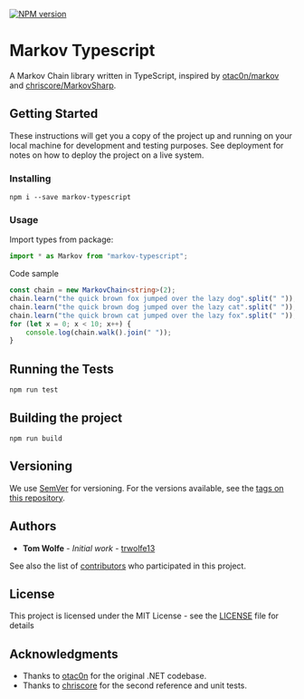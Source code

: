 [![NPM version](https://badge.fury.io/js/markov-typescript.svg)](http://badge.fury.io/js/markov-typescript)


# Markov Typescript

A Markov Chain library written in TypeScript, inspired by [otac0n/markov](https://www.github.com/otac0n/markov) and [chriscore/MarkovSharp](https://www.github.com/chriscore/MarkovSharp).

## Getting Started

These instructions will get you a copy of the project up and running on your local machine for development and testing purposes. See deployment for notes on how to deploy the project on a live system.

### Installing

```
npm i --save markov-typescript
```

### Usage

Import types from package:

```typescript
import * as Markov from "markov-typescript";
```

Code sample

```typescript
const chain = new MarkovChain<string>(2);
chain.learn("the quick brown fox jumped over the lazy dog".split(" "));
chain.learn("the quick brown dog jumped over the lazy cat".split(" "));
chain.learn("the quick brown cat jumped over the lazy fox".split(" "));
for (let x = 0; x < 10; x++) {
    console.log(chain.walk().join(" "));
}
```

## Running the Tests

```
npm run test
```

## Building the project

```
npm run build
```

## Versioning

We use [SemVer](http://semver.org/) for versioning. For the versions available, see the [tags on this repository](https://github.com/trwolfe13/markov-typescript/tags). 

## Authors

* **Tom Wolfe** - *Initial work* - [trwolfe13](https://github.com/trwolfe13)

See also the list of [contributors](https://github.com/trwolfe13/markov-typescript/contributors) who participated in this project.

## License

This project is licensed under the MIT License - see the [LICENSE](LICENSE) file for details

## Acknowledgments

* Thanks to [otac0n](https://www.github.com/otac0n) for the original .NET codebase.
* Thanks to [chriscore](https://www.github.com/chriscore) for the second reference and unit tests.
